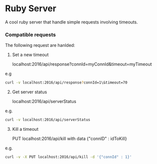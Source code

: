 # Ruby Server

A cool ruby server that handle simple requests involving timeouts.

### Compatible requests
The following request are hanlded:

1. Set a new timeout

	localhost:2016/api/response?connId=myConnId&timeout=myTimeout

e.g

```bash
curl -v localhost:2016/api/response?connId=1\&timeout=70
```

2. Get server status

	localhost:2016/api/serverStatus

e.g.

```bash
curl -v localhost:2016/api/serverStatus
```


3. Kill a timeout

	PUT localhost:2016/api/kill with data {"connID" : idToKill}

e.g.

```bash
curl -v -X PUT localhost:2016/api/kill -d '{"connId" : 1}'
```